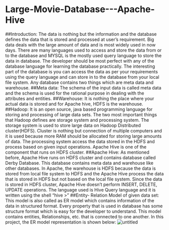 # Large-Movie-Database---Apache-Hive
##Introduction:
The data is nothing but the information and the database defines the data that is stored and processed at user’s requirement. Big data deals with the large amount of data and is most widely used in now days. There are many languages used to access and store the data from or to the database and MYSQL is the mostly used query language to store the data in database. The developer should be most perfect with any of the database language for learning the database practically. The interesting part of the database is you can access the data as per your requirements using the query language and can store in to the database from your local file system. 
Any database contains two things which are meta data and warehouse.
##Meta data: 
The schema of the input data is called meta data and the schema is used for the rational purpose in dealing with the attributes and entities.
##Warehouse: 
It is nothing the place where your actual data is stored and for Apache hive, HDFS is the warehouse.
##Hadoop:
It is an open source, java based programming language for storing and processing of large data sets. The two most important things that Hadoop defines are storage system and processing system. The storage system is used to store large data on Hadoop Distributed cluster(HDFS). Cluster is nothing but connection of multiple computers and it is used because more RAM should be allocated for storing large amounts of data. The processing system access the data stored in the HDFS and process based on given input operations. Apache Hive is one of the component that runs on HDFS cluster.
##Apache Hive:
As mentioned before, Apache Hive runs on HDFS cluster and contains database called Derby Database. This database contains meta data and warehouse like other databases. In Apache, the warehouse is HDFS because the data is stored from local file system to HDFS and the Apache Hive process the data that is stored in HDFS but not based on the local file system. Since the data is stored in HDFS cluster, Apache Hive doesn’t perform INSERT, DELETE, UPDATE operations.  The language used is Hive Query language and it is written using the shell “hive >”
##Entity- Relation Model of given data set:
This model is also called as ER model which contains information of the data in structured format.
Every property that is used in database has some structure format which is easy for the developer to understand. This model contains entities, Relationships, etc. that is connected to one another. In this project, the ER model representation is shown below:
![untitled](https://cloud.githubusercontent.com/assets/18632383/23093182/fe2fc638-f5a9-11e6-9d07-42dabf9416ff.png)
